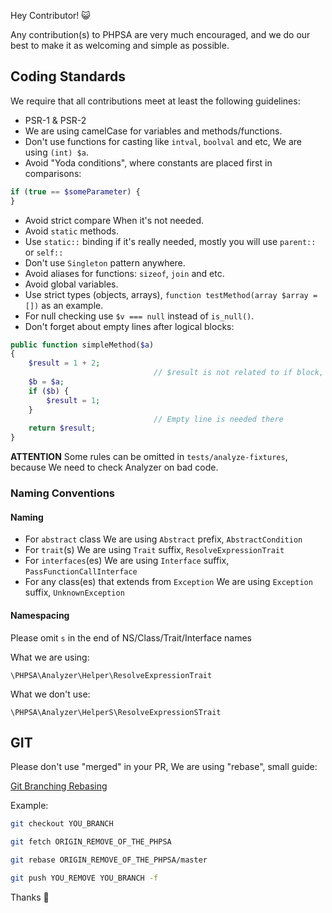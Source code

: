 
Hey Contributor! :smiley_cat:

Any contribution(s) to PHPSA are very much encouraged, and we do our best to make it as welcoming and simple as possible.

## Coding Standards

We require that all contributions meet at least the following guidelines:

* PSR-1 & PSR-2
* We are using camelCase for variables and methods/functions.
* Don't use functions for casting like `intval`, `boolval` and etc, We are using `(int) $a`.
* Avoid "Yoda conditions", where constants are placed first in comparisons:

```php
if (true == $someParameter) {
}
```

* Avoid strict compare When it's not needed.
* Avoid `static` methods.
* Use `static::` binding if it's really needed, mostly you will use `parent::` or `self::`
* Don't use `Singleton` pattern anywhere.
* Avoid aliases for functions: `sizeof`, `join` and etc.
* Avoid global variables.
* Use strict types (objects, arrays), `function testMethod(array $array = [])` as an example.
* For null checking use `$v === null` instead of `is_null()`.
* Don't forget about empty lines after logical blocks:

```php
public function simpleMethod($a)
{
    $result = 1 + 2;
                                // $result is not related to if block, please write empty line
    $b = $a;
    if ($b) {
        $result = 1;
    }
                                // Empty line is needed there
    return $result;
}
```

**ATTENTION** Some rules can be omitted in `tests/analyze-fixtures`, because We need to check Analyzer on bad code.

### Naming Conventions

#### Naming

* For `abstract` class We are using `Abstract` prefix, `AbstractCondition`
* For `trait`(s) We are using `Trait` suffix, `ResolveExpressionTrait`
* For `interfaces`(es) We are using `Interface` suffix, `PassFunctionCallInterface`
* For any class(es) that extends from `Exception` We are using `Exception` suffix, `UnknownException`

#### Namespacing

Please omit `s` in the end of NS/Class/Trait/Interface names

What we are using:

`\PHPSA\Analyzer\Helper\ResolveExpressionTrait`

What we don't use:

`\PHPSA\Analyzer\HelperS\ResolveExpressionSTrait`

## GIT

Please don't use "merged" in your PR, We are using "rebase", small guide:

[Git Branching Rebasing](https://git-scm.com/book/en/v2/Git-Branching-Rebasing)

Example:

```bash
git checkout YOU_BRANCH

git fetch ORIGIN_REMOVE_OF_THE_PHPSA

git rebase ORIGIN_REMOVE_OF_THE_PHPSA/master

git push YOU_REMOVE YOU_BRANCH -f
```

Thanks :cake:
